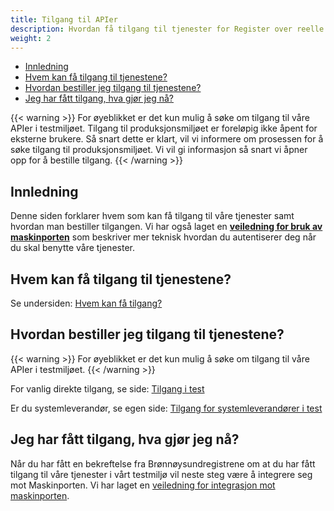 ```yaml
---
title: Tilgang til APIer
description: Hvordan få tilgang til tjenester for Register over reelle rettighetshavere
weight: 2
---
```


<!-- TOC -->
  * [Innledning](#innledning)
  * [Hvem kan få tilgang til tjenestene?](#hvem-kan-få-tilgang-til-tjenestene)
  * [Hvordan bestiller jeg tilgang til tjenestene?](#hvordan-bestiller-jeg-tilgang-til-tjenestene)
  * [Jeg har fått tilgang, hva gjør jeg nå?](#jeg-har-fått-tilgang-hva-gjør-jeg-nå)
<!-- TOC -->

{{< warning >}}
For øyeblikket er det kun mulig å søke om tilgang til våre APIer i testmiljøet. Tilgang til produksjonsmiljøet er foreløpig ikke åpent for eksterne brukere. Så snart dette er klart, vil vi informere om prosessen for å søke tilgang til produksjonsmiljøet. Vi vil gi informasjon så snart vi åpner opp for å bestille tilgang.
{{< /warning >}}

## Innledning

Denne siden forklarer hvem som kan få tilgang til våre tjenester samt hvordan man bestiller tilgangen.
Vi har også laget en [**veiledning for bruk av maskinporten**](../maskinporten) som beskriver 
mer teknisk hvordan du autentiserer deg når du skal benytte våre tjenester.

## Hvem kan få tilgang til tjenestene?

Se undersiden: [Hvem kan få tilgang?](./hvem-kan-faa-tilgang)

## Hvordan bestiller jeg tilgang til tjenestene?

{{< warning >}}
For øyeblikket er det kun mulig å søke om tilgang til våre APIer i testmiljøet.
{{< /warning >}}

For vanlig direkte tilgang, se side: [Tilgang i test](./tilgang-i-test)

Er du systemleverandør, se egen side: [Tilgang for systemleverandører i test](./tilgang-for-systemleverandoerer-i-test)

## Jeg har fått tilgang, hva gjør jeg nå?

Når du har fått en bekreftelse fra Brønnøysundregistrene om at du har fått tilgang til våre tjenester i vårt testmiljø vil neste steg
være å integrere seg mot Maskinporten. Vi har laget en [veiledning for 
integrasjon mot maskinporten](../maskinporten).
